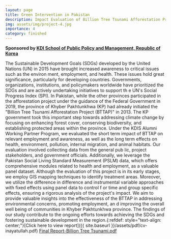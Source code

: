 ```yaml
---
layout: page
title: Green Intervention in Pakistan 
description: Impact Evaluation of Billion Tree Tsunami Afforestation Project in the Province Khyber Pakhtunkhwa, Pakistan
img: assets/img/project-4.jpg
importance: 4
category: finished
---
```

**Sponsored by [KDI School of Public Policy and Management, Republic of Korea](https://www.kdischool.ac.kr/)** 

The Sustainable Development Goals (SDGs) developed by the United Nations (UN) in 2015 have
brought increased awareness to critical issues such as the environ ment, employment, and health.
These issues hold great significance, particularly for developing countries. Governments,
organizations, institutions, and policymakers worldwide have prioritized the SDGs and are actively
undertaking initiatives to support th e UN's Social Progress Index (SPI). In Pakistan, while the other
provinces participated in the afforestation project under the guidance of the Federal Government
in 2019, the province of Khyber Pakhtunkhwa (KP) had already initiated the "Billion Tree Tsunami
Afforestation Project (BTTAP)" in 2013. The KP government took this important step towards
addressing climate change by focusing on enhancing forest cover, conserving biodiversity, and
establishing protected areas within the province.
Under the KDIS Alumni Working Partner Program, we
evaluated the short term impact of BTTAP on
relevant employment and awareness, as well as the long term effects on health, environment,
pollution, internal migration, and animal habitats. Our evaluation involved collecting data from the
general pub lic, project stakeholders, and government officials. Additionally, we leverage the Pakistan
Social Living Standard Measurement (PSLM) data, which offers comprehensive modules related to
health and employment, as a valuable panel dataset.
Although the
evaluation of this project is in its early stages, we employ GIS mapping techniques to
identify treatment areas. Moreover, we utilize the difference in difference and instrumental variable
approaches with fixed effects using panel data to control f or time and group specific effects,
ensuring a rigorous analysis of the project's impact. We aim to provide valuable insights into the
effectiveness of the BTTAP in addressing environmental concerns, promoting employment, an d
improving the overall well being of communities in Khyber Pakhtunkhwa province. The findings of
our study contribute to the ongoing efforts towards achieving the SDGs and fostering sustainable
development in the region.{:refdef: style="text-align: center;"}[Click here to view report]({{ site.baseurl }}/assets/pdf/cv-inayatullah.pdf) [Final Report-Billion Tree Tsunami.pdf](https://github.com/ullahinayat/inayat.github.io/files/11799047/Final.Report-Billion.Tree.Tsunami.pdf)
